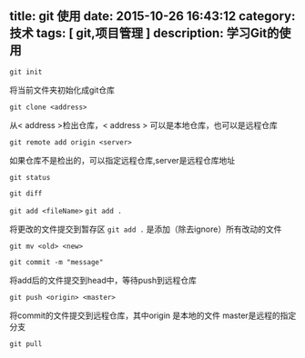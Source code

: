 title: git 使用
date: 2015-10-26 16:43:12
category: 技术
tags: [ git,项目管理 ]
description: 学习Git的使用
---
 `git init`  

将当前文件夹初始化成git仓库
	
 `git clone <address>`
 
从< address >检出仓库，< address > 可以是本地仓库，也可以是远程仓库

`git remote add origin <server>`

如果仓库不是检出的，可以指定远程仓库,server是远程仓库地址

`git status`

`git diff`

`git add <fileName>`  `git add .`

将更改的文件提交到暂存区 `git add .` 是添加（除去ignore）所有改动的文件

`git mv <old> <new>`

`git commit -m "message"`

将add后的文件提交到head中，等待push到远程仓库

`git push <origin> <master>`

将commit的文件提交到远程仓库，其中origin 是本地的文件 master是远程的指定分支

`git pull`

